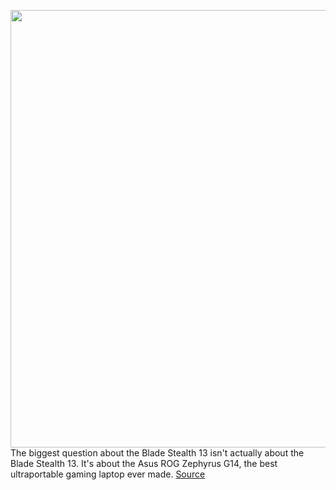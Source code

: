 <img src='https://cdn.vox-cdn.com/thumbor/kWbsW0WtoxPg6EX5hyG81bid8qk=/0x0:2040x1360/1200x675/filters:focal(807x702:1133x1028)/cdn.vox-cdn.com/uploads/chorus_image/image/67120280/mchin_181015_4105_0001.0.0.jpg' width='700px' /><br/>
The biggest question about the Blade Stealth 13 isn't actually about the Blade Stealth 13. It's about the Asus ROG Zephyrus G14, the best ultraportable gaming laptop ever made.
<a href='https://www.theverge.com/21340554/razer-blade-stealth-13-review-keyboard-specs-price-features'> Source <a/>